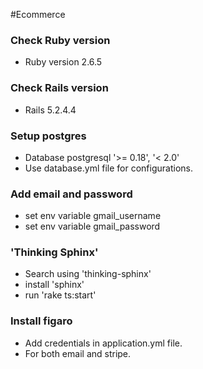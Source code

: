 #Ecommerce

### Check Ruby version
* Ruby version 2.6.5

### Check Rails version
* Rails 5.2.4.4

### Setup postgres
* Database postgresql '>= 0.18', '< 2.0'
* Use database.yml file for configurations.

### Add email and password
* set env variable gmail_username
* set env variable gmail_password

### 'Thinking Sphinx'
* Search using 'thinking-sphinx'
* install 'sphinx'
* run 'rake ts:start'

### Install figaro
* Add credentials in application.yml file.
* For both email and stripe.
